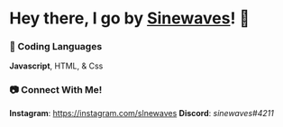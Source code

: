 # Hey there, I go by [Sinewaves](https://instagram.com/slnewaves/)! 👋
### 🌈 Coding Languages
**Javascript**, HTML, & Css 

### 📷 Connect With Me!
**Instagram**: https://instagram.com/slnewaves
**Discord**: *sinewaves#4211* 
